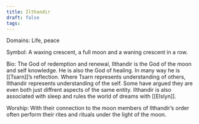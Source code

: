 ```yaml
---
title: Ilthandir
draft: false
tags:
---
```

 
Domains: Life, peace

Symbol: A waxing crescent, a full moon and a waning crescent in a row. 

Bio: The God of redemption and renewal, Ilthandir is the God of the moon and self knowledge. He is also the God of healing. In many way he is [[Tsarn]]’s reflection. Where Tsarn represents understanding of others, Ilthandir represents understanding of the self. Some have argued they are even both just diffrent aspects of the same entity. Ilthandir is also associated with sleep and rules the world of dreams with [[Elslyn]].

Worship: With their connection to the moon members of Ilthandir’s order often perform their rites and rituals under the light of the moon.
